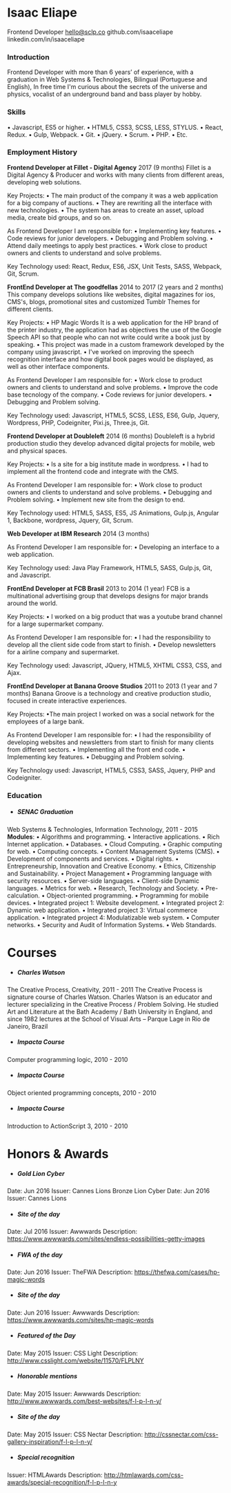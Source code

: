 # Isaac Eliape
Frontend Developer
hello@sclp.co
github.com/isaaceliape
linkedin.com/in/isaaceliape

### Introduction
Frontend Developer with more than 6 years’ of experience, with a graduation in Web Systems & Technologies, Bilingual (Portuguese and English), In free time I'm curious about the secrets of the universe and physics, vocalist of an underground band and bass player by hobby.

### Skills
• Javascript, ES5 or higher.
• HTML5, CSS3, SCSS, LESS, STYLUS.
• React, Redux.
• Gulp, Webpack.
• Git.
• jQuery.
• Scrum.
• PHP.
• Etc.

### Employment History

**Frontend Developer at Fillet - Digital Agency**
2017 (9 months)
Fillet is a Digital Agency & Producer and works with many clients from different areas, developing web solutions.

Key Projects:
• The main product of the company it was a web application for a big company of auctions.
• They are rewriting all the interface with new technologies.
• The system has areas to create an asset, upload media, create bid groups, and so on.

As Frontend Developer I am responsible for:
• Implementing key features.
• Code reviews for junior developers.
• Debugging and Problem solving.
• Attend daily meetings to apply best practices.
• Work close to product owners and clients to understand and solve problems.

Key Technology used:
React, Redux, ES6, JSX, Unit Tests, SASS, Webpack, Git, Scrum.

**FrontEnd Developer at The goodfellas**
2014 to 2017 (2 years and 2 months)
This company develops solutions like websites, digital magazines for ios, CMS's, blogs, promotional sites and customized Tumblr Themes for different clients.
    
Key Projects:
• HP Magic Words It is a web application for the HP brand of the printer industry, the application had as objectives the use of the Google Speech API so that people who can not write could write a book just by speaking.
• This project was made in a custom framework developed by the company using javascript.
• I've worked on improving the speech recognition interface and how digital book pages would be displayed, as well as other interface components.
    
As Frontend Developer I am responsible for:
• Work close to product owners and clients to understand and solve problems.
• Improve the code base tecnology of the company.
• Code reviews for junior developers.
• Debugging and Problem solving.
     
Key Technology used:
Javascript, HTML5, SCSS, LESS, ES6, Gulp, Jquery, Wordpress, PHP, Codeigniter, Pixi.js, Three.js, Git.

**Frontend Developer at Doubleleft**
2014 (6 months) 
Doubleleft is a hybrid production studio they develop advanced digital projects for mobile, web and physical spaces.

Key Projects:
• Is a site for a big institute made in wordpress.
• I had to implement all the frontend code and integrate with the CMS.

As Frontend Developer I am responsible for:
• Work close to product owners and clients to understand and solve problems.
• Debugging and Problem solving.
• Implement new site from the design to end.

Key Technology used:
HTML5, SASS, ES5, JS Animations, Gulp.js, Angular 1, Backbone, wordpress, Jquery, Git, Scrum.

**Web Developer at IBM Research**
2014 (3 months)

As Frontend Developer I am responsible for:
• Developing an interface to a web application.

Key Technology used:
Java Play Framework, HTML5, SASS, Gulp.js, Git, and Javascript.

**FrontEnd Developer at FCB Brasil**
2013 to 2014 (1 year)
FCB is a multinational advertising group that develops designs for major brands around the world.

Key Projects:
• I worked on a big product that was a youtube brand channel for a large supermarket company.

As Frontend Developer I am responsible for:
• I had the responsibility to develop all the client side code from start to finish.
• Develop newsletters for a airline company and supermarket.

Key Technology used:
Javascript, JQuery, HTML5, XHTML CSS3, CSS, and Ajax.

**FrontEnd Developer at Banana Groove Studios**
2011 to 2013 (1 year and 7 months) 
Banana Groove is a technology and creative production studio, focused in create interactive experiences.

Key Projects:
•The main project I worked on was a social network for the employees of a large bank.

As Frontend Developer I am responsible for:
• I had the responsibility of developing websites and newsletters from start to finish for many clients from different sectors.
• Implementing all the front end code.
• Implementing key features.
• Debugging and Problem solving.

Key Technology used:
Javascript, HTML5, CSS3, SASS, Jquery, PHP and Codeigniter.

### Education
 - ##### SENAC Graduation
Web Systems & Technologies, Information Technology, 2011 - 2015
**Modules**:
• Algorithms and programming.
• Interactive applications.
• Rich Internet application.
• Databases.
• Cloud Computing.
• Graphic computing for web.
• Computing concepts.
• Content Management Systems (CMS).
• Development of components and services.
• Digital rights.
• Entrepreneurship, Innovation and Creative Economy.
• Ethics, Citizenship and Sustainability.
• Project Management
• Programming language with security resources.
• Server-side languages.
• Client-side Dynamic languages.
• Metrics for web.
• Research, Technology and Society.
• Pre-calculation.
• Object-oriented programming.
• Programming for mobile devices.
• Integrated project 1: Website development.
• Integrated project 2: Dynamic web application.
• Integrated project 3: Virtual commerce application.
• Integrated project 4: Modulatizable web system.
• Computer networks.
• Security and Audit of Information Systems.
• Web Standards.

# Courses
 - ##### Charles Watson
The Creative Process, Creativity, 2011 - 2011
The Creative Process is signature course of Charles Watson.
Charles Watson is an educator and lecturer specializing in the Creative Process / Problem Solving. He studied Art and Literature at the Bath Academy / Bath University in England, and since 1982 lectures at the School of Visual Arts – Parque Lage in Rio de Janeiro, Brazil

 - ##### Impacta Course
Computer programming logic, 2010 - 2010

 - ##### Impacta Course
Object oriented programming concepts, 2010 - 2010

 - ##### Impacta Course
Introduction to ActionScript 3, 2010 - 2010

# Honors & Awards

 - ##### Gold Lion Cyber
Date: Jun 2016 Issuer: Cannes Lions
Bronze Lion Cyber
Date: Jun 2016 Issuer: Cannes Lions

 - ##### Site of the day
Date: Jul 2016 Issuer: Awwwards
Description: https://www.awwwards.com/sites/endless-possibilities-getty-images

 - ##### FWA of the day
Date: Jun 2016
Issuer: TheFWA
Description: https://thefwa.com/cases/hp-magic-words

 - ##### Site of the day
Date: Jun 2016
Issuer: Awwwards
Description: https://www.awwwards.com/sites/hp-magic-words

 - ##### Featured of the Day
Date: May 2015 Issuer: CSS Light
Description: http://www.csslight.com/website/11570/FLPLNY

 - ##### Honorable mentions
Date: May 2015
Issuer: Awwwards
Description: http://www.awwwards.com/best-websites/f-l-p-l-n-y/

 - ##### Site of the day
Date: May 2015
Issuer: CSS Nectar
Description: http://cssnectar.com/css-gallery-inspiration/f-l-p-l-n-y/

 - ##### Special recognition
Issuer: HTMLAwards
Description: http://htmlawards.com/css-awards/special-recognition/f-l-p-l-n-y